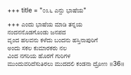 +++
title = "೦೩೬ ಎನ್ದು ಭಾಷೆಯ"

+++
ಎಂದು ಭಾಷೆಯ ಮಾಡಿ ತನ್ನಯ  
ನಂದನನೊಡಗೊಂಡು ಜನಪದ  
ವೃಂದ ಹಲವನು ಕಳೆದು ಬಂದನು ಹಸ್ತಿನಾಪುರಿಗೆ   
ಅಂದು ಸಕಲ ಕುಮಾರಕರು ನಲ  
ವಿಂದ ನಗರಿಯ ಹೊರಗೆ ಗುರಿಗಳ    
ಮುಂದುವರಿದೆಸುತಿರಲು ಮುದದಲಿ ಕಂಡನಾ ದ್ರೋಣ     ॥36॥